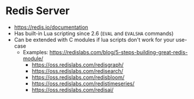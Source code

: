 # Redis Server

- https://redis.io/documentation
- Has built-in Lua scripting since 2.6 (`EVAL` and `EVALSHA` commands)
- Can be extended with C modules if lua scripts don't work for your use-case
    - Examples: https://redislabs.com/blog/5-steps-building-great-redis-module/
        - https://oss.redislabs.com/redisgraph/
        - https://oss.redislabs.com/redisearch/
        - https://oss.redislabs.com/redisbloom/
        - https://oss.redislabs.com/redistimeseries/
        - https://oss.redislabs.com/redisai/
